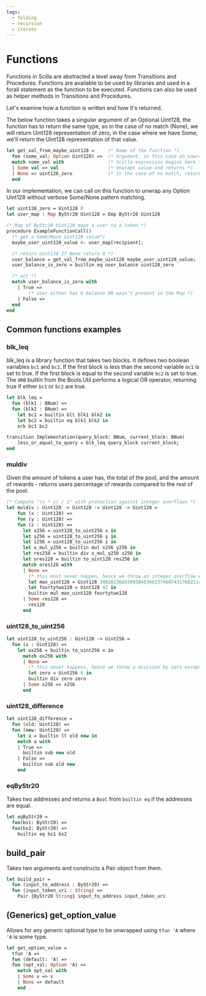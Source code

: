 ```yaml
---
tags:
  - folding
  - recursion
  - iterate
---
```


# Functions

Functions in Scilla are abstracted a level away from Transitions and Procedures. Functions are available to be used by libraries and used in a forall statement as the function to be executed. Functions can also be used as helper methods in Transitions and Procedures.

Let's examine how a function is written and how it's returned.

The below function takes a singular argument of an Optional Uint128, the function has to return the same type, so in the case of no match (None), we will return Uint128 representation of zero, in the case where we have Some, we'll return the Uint128 representation of that value.

```ocaml
let get_val_from_maybe_uint128 =     (* Name of the function *)
  fun (some_val: Option Uint128) =>  (* Argument, in this case an unwrapped Option *)
  match some_val with                (* Scilla expression begins here *)
  | Some val => val                  (* Unwraps value and returns *)
  | None => uint128_zero             (* In the case of no match, return uint128 0, function return Some uint128 *)
  end
```

In our implementation, we can call on this function to unwrap any Option Uint128 without verbose Some/None pattern matching.

```ocaml {10}
let uint128_zero = Uint128 0
let user_map : Map ByStr20 Uint128 = Emp ByStr20 Uint128

(* Map of ByStr20 Uint128 maps a user to a token *)
procedure ExampleFunctionCall()
  (* get a Some/None Uint128 value*)
  maybe_user_uint128_value <- user_map[recipient];

  (* return Uint128 If None return 0 *)
  user_balance = get_val_from_maybe_uint128 maybe_user_uint128_value;
  user_balance_is_zero = builtin eq user_balance uint128_zero

  (* act *)
  match user_balance_is_zero with
    | True =>
        (* user either has 0 balance OR wasn't present in the Map *)
    | False =>
  end
end
```

## Common functions examples

### blk_leq

blk_leq is a library function that takes two blocks. It defines two boolean variables `bc1` and `bc2`.
If the first block is less than the second variable `bc1` is set to true.
If the first block is equal to the second variable `bc2` is set to true.
The `ORB` builtin from the Bools.Util performs a logical OR operator, returning true if either `bc1` or `bc2` are true.

```ocaml
let blk_leq =
  fun (blk1 : BNum) =>
  fun (blk2 : BNum) =>
    let bc1 = builtin blt blk1 blk2 in
    let bc2 = builtin eq blk1 blk2 in
    orb bc1 bc2
```

```ocaml
transition Implementation(query_block: BNum, current_block: BNum)
    less_or_equal_to_query = blk_leq query_block current_block;
end
```

### muldiv

Given the amount of tokens a user has, the total of the pool, and the amount of rewards - returns users percentage of rewards compared to the rest of the pool.

```ocaml
(* Compute "(x * y) / z" with protection against integer overflows *)
let muldiv : Uint128 -> Uint128 -> Uint128 -> Uint128 =
    fun (x : Uint128) =>
    fun (y : Uint128) =>
    fun (z : Uint128) =>
      let x256 = uint128_to_uint256 x in
      let y256 = uint128_to_uint256 y in
      let z256 = uint128_to_uint256 z in
      let x_mul_y256 = builtin mul x256 y256 in
      let res256 = builtin div x_mul_y256 z256 in
      let ores128 = builtin to_uint128 res256 in
      match ores128 with
      | None =>
        (* this must never happen, hence we throw an integer overflow exception *)
        let max_uint128 = Uint128 340282366920938463463374607431768211455 in
        let fourtytwo128 = Uint128 42 in
        builtin mul max_uint128 fourtytwo128
      | Some res128 =>
        res128
      end
```

### uint128_to_uint256

```ocaml
let uint128_to_uint256 : Uint128 -> Uint256 =
  fun (x : Uint128) =>
    let ox256 = builtin to_uint256 x in
      match ox256 with
      | None =>
        (* this never happens, hence we throw a division by zero exception just in case *)
        let zero = Uint256 0 in
        builtin div zero zero
      | Some x256 => x256
      end
```

### uint128_difference

```ocaml
let uint128_difference =
  fun (old: Uint128) =>
  fun (new: Uint128) =>
    let a = builtin lt old new in
    match a with
    | True =>
      builtin sub new old
    | False =>
      builtin sub old new
    end
```

### eqByStr20

Takes two addresses and returns a `Bool` from `builtin eq` if the addresses are equal.

```ocaml
let eqByStr20 =
  fun(bs1: ByStr20) =>
  fun(bs2: ByStr20) =>
    builtin eq bs1 bs2
```

## build_pair

Takes two arguments and constructs a Pair object from them.

```ocaml
let build_pair =
  fun (input_to_address : ByStr20) =>
  fun (input_token_uri : String) =>
    Pair {ByStr20 String} input_to_address input_token_uri
```

## (Generics) get_option_value

Allows for any generic optional type to be unwrapped using `tfun 'A` where `'A` is some type.

```ocaml
let get_option_value =
  tfun 'A =>
  fun (default: 'A) =>
  fun (opt_val: Option 'A) =>
    match opt_val with
    | Some v => v
    | None => default
    end
```
